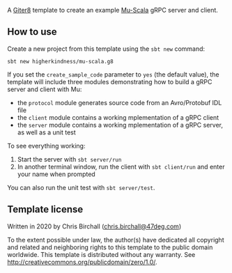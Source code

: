 A [Giter8][g8] template to create an example [Mu-Scala] gRPC server and client.

## How to use

Create a new project from this template using the `sbt new` command:

```
sbt new higherkindness/mu-scala.g8
```

If you set the `create_sample_code` parameter to `yes` (the default value), the
template will include three modules demonstrating how to build a gRPC server and
client with Mu:

* the `protocol` module generates source code from an Avro/Protobuf IDL file
* the `client` module contains a working mplementation of a gRPC client
* the `server` module contains a working mplementation of a gRPC server, as well
  as a unit test

To see everything working:

1. Start the server with `sbt server/run`
2. In another terminal window, run the client with `sbt client/run` and enter
   your name when prompted

You can also run the unit test with `sbt server/test`.

## Template license
Written in 2020 by Chris Birchall (chris.birchall@47deg.com)

To the extent possible under law, the author(s) have dedicated all copyright and related
and neighboring rights to this template to the public domain worldwide.
This template is distributed without any warranty. See <http://creativecommons.org/publicdomain/zero/1.0/>.

[g8]: http://www.foundweekends.org/giter8/
[Mu-Scala]: https://higherkindness.io/mu-scala/
